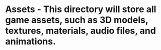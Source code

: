 # Assets - This directory will store all game assets, such as 3D models, textures, materials, audio files, and animations.
